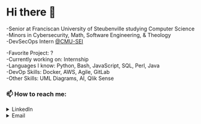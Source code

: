# Hi there 👋

-Senior at Franciscan University of Steubenville studying Computer Science\
-Minors in Cybersecurity, Math, Software Engineering, & Theology\
-DevSecOps  Intern [@CMU-SEI](https://github.com/cmu-sei)

-Favorite Project: ? \
-Currently working on: Internship\
-Languages I know: Python, Bash, JavaScript, SQL, Perl, Java\
-DevOp Skills: Docker, AWS, Agile, GitLab\
-Other Skills: UML Diagrams, AI, Qlik Sense

### 📫 How to reach me:
  <details>
  <summary>LinkedIn</summary>
  <br>
  https://www.linkedin.com/in/emilymariewolfe/
  </details>
  <details>
  <summary>Email</summary>
  <br>
  ewolfe@student.franciscan.edu
  </details>
